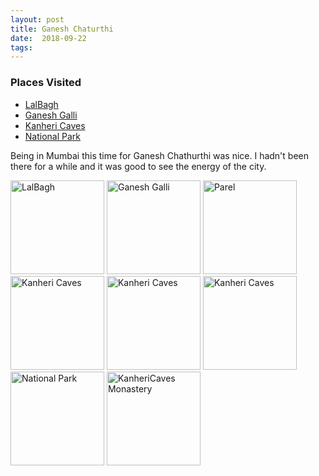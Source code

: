 ```yaml
---
layout: post
title: Ganesh Chaturthi
date:  2018-09-22
tags: 
---
```

<div class="post-sidebar">
<h3>Places Visited</h3>
<ul>
<li><a href="https://www.wikipedia.com/Lalbaugcha_Raja" target="_blank">LalBagh</a></li>
<li><a href="http://www.mumbaicharaja.co/" target="_blank">Ganesh Galli</a></li>
<li><a href="https://www.wikipedia.com/Kanheri_Caves" target="_blank">Kanheri Caves</a></li>
<li><a href="https://www.wikipedia.com/Borivali_National_Park" target="_blank">National Park</a></li>
</ul>
</div>

Being in Mumbai this time for Ganesh Chathurthi was nice. I hadn't been there for a while and it was good to see the energy of the city.

<img class="myImg" src="{{site.baseurl}}/assets/IMG_9242.jpg" alt="LalBagh" width="150" height="150">
<img class="myImg" src="{{site.baseurl}}/assets/IMG_9255.jpg" alt="Ganesh Galli" width="150" height="150">
<img class="myImg" src="{{site.baseurl}}/assets/IMG_9258.jpg" alt="Parel" width="150" height="150">
<img class="myImg" src="{{site.baseurl}}/assets/IMG_9282.jpg" alt="Kanheri Caves" width="150" height="150">
<img class="myImg" src="{{site.baseurl}}/assets/IMG_9273.jpg" alt="Kanheri Caves" width="150" height="150">
<img class="myImg" src="{{site.baseurl}}/assets/IMG_9317.jpg" alt="Kanheri Caves" width="150" height="150">
<img class="myImg" src="{{site.baseurl}}/assets/IMG_9330.jpg" alt="National Park" width="150" height="150">
<img class="myImg" src="{{site.baseurl}}/assets/IMG_9271.jpg" alt="KanheriCaves Monastery" width="150" height="150">
<br>

<div id='mapid' style='width: 700px; height: 400px;'></div>

<script>
makeMap(L, [19.0092, 72.8376], "Parel", 11); 
</script>

